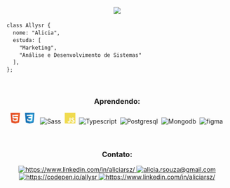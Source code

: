 
<!--Name-->
<p align="center"> 
<img src="https://readme-typing-svg.herokuapp.com?font=Time+New+Roman&color=5F8D42&size=25&center=true&vCenter=true&width=600&height=100&lines=Welcome+to+my+profile!">
</p>

 

<!--text--> 
```diff   
class Allysr {
  nome: "Alicia",
  estuda: [
    "Marketing", 
    "Análise e Desenvolvimento de Sistemas"
  ],
};
```
<br>


<!--Stacks-->
<div align="center">
    <h3>Aprendendo:</h3>
    <img alt="HTML" height="25"  src="https://raw.githubusercontent.com/devicons/devicon/master/icons/html5/html5-original.svg">&nbsp
    <img alt="CSS" height="25"  src="https://raw.githubusercontent.com/devicons/devicon/master/icons/css3/css3-original.svg"> &nbsp
    <img alt="Sass" height="25"  src="https://upload.wikimedia.org/wikipedia/commons/thumb/9/96/Sass_Logo_Color.svg/1280px-Sass_Logo_Color.svg.png">&nbsp
    <img alt="Javascript" height="25"  src="https://raw.githubusercontent.com/devicons/devicon/master/icons/javascript/javascript-plain.svg">&nbsp
    <img alt="Typescript" height="25"  src="https://upload.wikimedia.org/wikipedia/commons/thumb/4/4c/Typescript_logo_2020.svg/1200px-Typescript_logo_2020.svg.png">&nbsp
    <img alt="Postgresql" height="25"  src="https://upload.wikimedia.org/wikipedia/commons/thumb/2/29/Postgresql_elephant.svg/1200px-Postgresql_elephant.svg.png">&nbsp
    <img alt="Mongodb" height="25"  src="https://devkico.itexto.com.br/wp-content/uploads/2013/10/mongodb-leaf.png">&nbsp
    <img alt="figma" height="25"  src="https://upload.wikimedia.org/wikipedia/commons/3/33/Figma-logo.svg">&nbsp
</div><br>

<h1></h1>

<!--Contact-->

  <div align="center">
  <h3>Contato:</h3>
  <a target="_blank" href="https://www.linkedin.com/in/aliciarsz/">
    <img src="https://img.shields.io/badge/LinkedIn-0077B5?style=for-the-badge&logo=linkedin&logoColor=white" alt="https://www.linkedin.com/in/aliciarsz/">
  </a>

  <a href="mailto: alicia.rsouza@gmail.com" target="_blank">
    <img src="https://img.shields.io/badge/Gmail-D14836?style=for-the-badge&logo=gmail&logoColor=white" alt="alicia.rsouza@gmail.com">
  </a>  

  <a href="https://codepen.io/allysr" target="_blank">
    <img src="https://img.shields.io/badge/Codepen-000000?style=for-the-badge&logo=codepen&logoColor=white" alt="https://codepen.io/allysr">
  </a>
	
  <a target="_blank" href="https://www.figma.com/@allysr" target="_blank">
    <img src="https://img.shields.io/badge/Figma-EE82EE?style=for-the-badge&logo=figma&logoColor=white" alt="https://www.linkedin.com/in/aliciarsz/">
  </a>
  </div>

     
         
   

     
     
     
  
